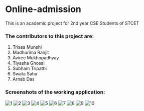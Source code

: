 # Online-admission
This is an academic project for 2nd year CSE Students of STCET

### The contributors to this project are:
1. Triasa Munshi
2. Madhurima Ranjit
3. Aviree Mukhopadhyay
4. Tiyasha Ghosal
5. Subham Tripathi
6. Swata Saha
7. Arnab Das

### Screenshots of the working application:

![1](https://user-images.githubusercontent.com/64526349/113034672-fcb5a880-91af-11eb-8bfa-5f6409d47c6c.jpg)
![2](https://user-images.githubusercontent.com/64526349/113034673-fd4e3f00-91af-11eb-98e2-3e2ccbda5315.jpg)
![3](https://user-images.githubusercontent.com/64526349/113034676-fde6d580-91af-11eb-8858-7958fae73917.jpg)
![4](https://user-images.githubusercontent.com/64526349/113034680-ff180280-91af-11eb-8223-a970071e0c23.jpg)
![5](https://user-images.githubusercontent.com/64526349/113034684-ffb09900-91af-11eb-80ea-c4cd83df5881.jpg)
![6](https://user-images.githubusercontent.com/64526349/113034648-f7585e00-91af-11eb-9d7f-af253d3c366f.jpg)
![7](https://user-images.githubusercontent.com/64526349/113034652-f9222180-91af-11eb-95db-e9a2846decd2.jpg)
![8](https://user-images.githubusercontent.com/64526349/113034660-fa534e80-91af-11eb-9807-f7f88f18064a.jpg)
![9](https://user-images.githubusercontent.com/64526349/113034664-fb847b80-91af-11eb-9723-a98d7191d3f1.jpg)
![10](https://user-images.githubusercontent.com/64526349/113034668-fc1d1200-91af-11eb-93c4-55e6eb2e6040.jpg)
